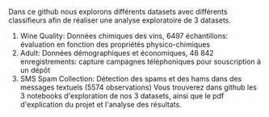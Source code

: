 Dans ce github nous explorons différents datasets avec différents classifieurs afin de réaliser une analyse exploratoire de 3 datasets. 
1. Wine Quality: Données chimiques des vins, 6497 échantillons: évaluation en fonction
des propriétés physico-chimiques
2. Adult:  Données démographiques et économiques, 48 842 enregistrements:
capture campagnes téléphoniques pour souscription à un dépôt
3. SMS Spam Collection: Détection des spams et des hams dans des messages textuels (5574
observations)
Vous trouverez dans github les 3 notebooks d'exploration de nos 3 datasets, ainsi que le pdf d'explication du projet et l'analyse des résultats.
